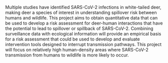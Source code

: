 Multiple studies have identified SARS-CoV-2 infections in white-tailed deer, making deer a species of interest in understanding spillover risk between humans and wildlife. This project aims to obtain quantitative data that can be used to develop a risk assessment for deer-human interactions that have the potential to lead to spillover or spillback of SARS-CoV-2. Combining surveillance data with ecological information will provide an empirical basis for a risk assessment that could be used to develop and evaluate intervention tools designed to interrupt transmission pathways. This project will focus on relatively high human-density areas where SARS-CoV-2 transmission from humans to wildlife is more likely to occur.
